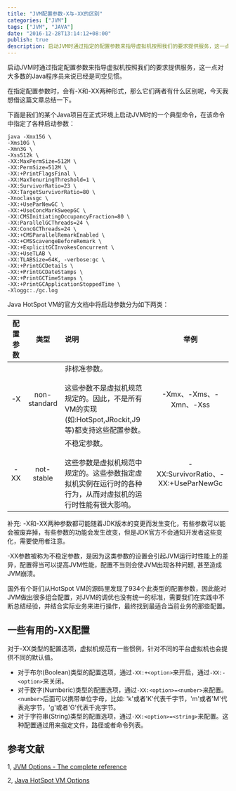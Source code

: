 ```yaml
---
title: "JVM配置参数-X与-XX的区别"
categories: ["JVM"]
tags: ["JVM", "JAVA"]
date: "2016-12-28T13:14:12+08:00"
publish: true
description: 启动JVM时通过指定的配置参数来指导虚拟机按照我们的要求提供服务，这一点对大多数的Java程序员来说已经是司空见惯。在指定配置参数时，会有-X和-XX两种形式，那么它们两者有什么区别呢，今天我想借这篇文章总结一下。
---
```


启动JVM时通过指定配置参数来指导虚拟机按照我们的要求提供服务，这一点对大多数的Java程序员来说已经是司空见惯。

在指定配置参数时，会有-X和-XX两种形式，那么它们两者有什么区别呢，今天我想借这篇文章总结一下。

下面是我们的某个Java项目在正式环境上启动JVM时的一个典型命令，在该命令中指定了各种启动参数：

```
java -Xmx15G \
-Xms10G \
-Xmn3G \
-Xss512k \
-XX:MaxPermSize=512M \
-XX:PermSize=512M \
-XX:+PrintFlagsFinal \
-XX:MaxTenuringThreshold=1 \
-XX:SurvivorRatio=23 \
-XX:TargetSurvivorRatio=80 \
-Xnoclassgc \
-XX:+UseParNewGC \
-XX:+UseConcMarkSweepGC \
-XX:CMSInitiatingOccupancyFraction=80 \
-XX:ParallelGCThreads=24 \
-XX:ConcGCThreads=24 \
-XX:+CMSParallelRemarkEnabled \
-XX:+CMSScavengeBeforeRemark \
-XX:+ExplicitGCInvokesConcurrent \
-XX:+UseTLAB \
-XX:TLABSize=64K, -verbose:gc \
-XX:+PrintGCDetails \
-XX:+PrintGCDateStamps \
-XX:+PrintGCTimeStamps \
-XX:+PrintGCApplicationStoppedTime \
-Xloggc:./gc.log
```


Java HotSpot VM的官方文档中将启动参数分为如下两类：

配置 参数  | 类型 | 说明 | 举例
:--------: | :----------: | :--------- | :--------:
-X   | non-standard | 非标准参数。<br/><br/>这些参数不是虚拟机规范规定的。因此，不是所有VM的实现(如:HotSpot,JRockit,J9等)都支持这些配置参数。      | -Xmx、-Xms、-Xmn、-Xss
-XX  | not-stable   | 不稳定参数。<br/><br/>这些参数是虚拟机规范中规定的。这些参数指定虚拟机实例在运行时的各种行为，从而对虚拟机的运行时性能有很大影响。 | -XX:SurvivorRatio、-XX:+UseParNewGc

补充: -X和-XX两种参数都可能随着JDK版本的变更而发生变化，有些参数可以能会被废弃掉，有些参数的功能会发生改变，但是JDK官方不会通知开发者这些变化，需要使用者注意。

-XX参数被称为不稳定参数，是因为这类参数的设置会引起JVM运行时性能上的差异，配置得当可以提高JVM性能，配置不当则会使JVM出现各种问题, 甚至造成JVM崩溃。

国外有个哥们从HotSpot VM的源码里发现了934个此类型的配置参数，因此能对JVM做出很多组合配置，对JVM的调优也没有统一的标准，需要我们在实践中不断总结经验，并结合实际业务来进行操作，最终找到最适合当前业务的那些配置。

## 一些有用的-XX配置
对于-XX类型的配置选项，虚拟机规范有一些惯例，针对不同的平台虚拟机也会提供不同的默认值。

* 对于布尔(Boolean)类型的配置选项，通过`-XX:+<option>`来开启，通过`-XX:-<option>`来关闭。
* 对于数字(Numberic)类型的配置选项，通过`-XX:<option>=<number>`来配置。`<number>`后面可以携带单位字母，比如: 'k'或者'K'代表千字节，'m'或者'M'代表兆字节，'g'或者'G'代表千兆字节。
* 对于字符串(String)类型的配置选项，通过`-XX:<option>=<string>`来配置。这种配置通过用来指定文件，路径或者命令列表。

## 参考文献
1, [JVM Options - The complete reference](http://jvm-options.tech.xebia.fr/)

2, [Java HotSpot VM Options](http://www.oracle.com/technetwork/java/javase/tech/vmoptions-jsp-140102.html)

